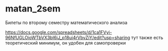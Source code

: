 # matan_2sem
Билеты по второму семестру математического анализа

https://docs.google.com/spreadsheets/d/1ca1FVyi-96NfUGLOioWTbVX3bI6iJ_p18ui4rVbvZiY/edit?usp=sharing
тут также есть теоретический минимум, он удобен для самопроверки
